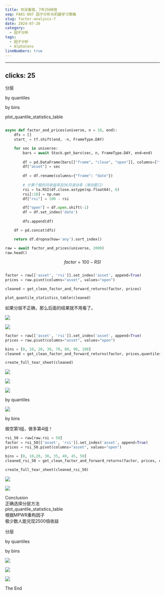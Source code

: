 ```yaml
---
title: 你没看错，7年2500倍
seq: FA01-007 因子分析与机器学习策略
slug: factor-analysis-7
date: 2024-07-26
category:
  - 因子分析
tags:
  - 因子分析
  - Alphalens
lineNumbers: true
---
```


<!-- 分层不对，努力白费？！ -->

<!--
7年2500倍！没算错，但只有少数人能赚到！
大家好，这里是QuanTide，量化风云
-->

---
clicks: 25
---

<!--
上一次课我们讲到，Alphalens提供了两种分层机制，按分位数(quantiles)，或者按数值(bins)，并且提了一个问题，为什么Alphalens要提供两种分层机制？难道有了按分位数的分层机制还不够吗？
-->

<div v-click=[0,2]>

<v-drag pos="121,288,100,100">

<Ellipse class="abs w-full h-full" >分层</Ellipse>
</v-drag>

<v-drag pos="402,118,128,125">

<Ellipse class="abs w-full h-full" >by quantiles</Ellipse>
</v-drag>

<v-drag pos="413,385,123,122">

<Ellipse class="abs w-full h-full" >by bins</Ellipse>
</v-drag>

<v-drag-arrow pos="216,358,200,81"/>
<v-drag-arrow pos="211,310,194,-131" />

</div>


<!--

1. 今天我们就来看一个实际的例子，通过分析，你就会明白为何我们需要两种分层机制。

-->

<Meme name="doyouhavequestions" class="abs left-60% top-30% w-200px" :at=1 :dur=5000 />

<!-- 2 -->


<div v-click=[2,3]>

<RightRevealImg src="https://images.jieyu.ai/images/2024/07/boost-returns.jpg" class="abs top-30%"/>
</div>

<!-- 3 -->

<div v-click=[3,4] class="abs w-full h-200px top-40% text-center text-6xl">

plot_quantile_statistics_table
</div>

<div v-click=[4,6] class="abs left-150px">

```python {14-16}

async def factor_and_prices(universe, n = 10, end):
    dfs = []
    start_ = tf.shift(end, -n, FrameType.DAY)

    for sec in universe:
        bars = await Stock.get_bars(sec, n, FrameType.DAY, end=end)
    
        df = pd.DataFrame(bars[["frame", "close", "open"]], columns=["frame", "close", "open"])
        df["asset"] = sec
    
        df = df.rename(columns={"frame": "date"})
        
        # 计算个股的月收益率及36月波动率（滑动窗口）
        rsi = ta.RSI(df.close.astype(np.float64), 6)
        rsi[:18] = np.nan
        df["rsi"] = 100 - rsi

        df["open"] = df.open.shift(-1)
        df = df.set_index('date')
        
        dfs.append(df)

    df = pd.concat(dfs)

    return df.dropna(how='any').sort_index()

raw = await factor_and_prices(universe, 2000)
raw.head()
```

<v-drag pos="87,227,362,93">

<Box />
</v-drag>
</div>

<div v-click=[5,6] class="abs w-full h-200px top-50% text-center text-6xl">

$$
factor = 100 - RSI
$$
</div>

<!-- 6-->

<div v-click=[6,9] class="abs top-40% left-150px">

```python {4|6}

factor = raw[['asset', 'rsi']].set_index('asset', append=True)
prices = raw.pivot(columns="asset", values="open")

cleaned = get_clean_factor_and_forward_returns(factor, prices)

plot_quantile_statistics_table(cleaned)
```

<v-drag pos="-4,51,515,55" v-click=[6,7]>

<Box />
</v-drag>

<v-drag pos="1,86,515,55" v-click=[7,9]>

<Box />
</v-drag>
</div>

<!-- 8 -->

<div v-click=[8,9] class="abs top-70% left-50px text-4xl">

如果分层不正确，那么后面的结果就不用看了。
</div>

<!-- 9 -->

<div v-click=[9,10] class="abs top-30% left-150px w-75%">

![](https://images.jieyu.ai/images/2024/07/cut-by-quantile.jpg)

<v-drag pos="97,60,260,57">

<Box />
</v-drag>

</div>

<!--10-->

<div v-click=[10,11] class="abs top-20% left-150px w-70%">

![](https://images.jieyu.ai/images/2024/07/cum-returns-by-quantile.jpg)
</div>

<!--11-->

<div v-click=[11,14] class="abs top-30% left-50px text-4xl">

```python {4-5}
factor = raw[['asset', 'rsi']].set_index('asset', append=True)
prices = raw.pivot(columns="asset", values="open")

bins = [0, 10, 20, 30, 70, 80, 90, 100]
cleaned = get_clean_factor_and_forward_returns(factor, prices,quantiles=None, bins = bins)

create_full_tear_sheet(cleaned)
```

<v-drag pos="5,37,705,88" v-click=[11,12]>

<Box />
</v-drag>
</div>

<!--12-->

<div class="abs top-30% left-50px text-4xl">

<v-drag pos="485,65,121,60" v-click=[12,13]>

<Box />
</v-drag>
</div>

<!--13-->
<div class="abs top-30% left-50px text-4xl">

<v-drag pos="6,51,358,45" v-click=[13,14]>

<Box />
</v-drag>
</div>

<div v-click=[14,15] class="abs top-30% left-50px w-75%">

![](https://images.jieyu.ai/images/2024/07/cut-by-bins.jpg)

<v-drag pos="92,61,254,45" v-click=[14,15]>

<Box />
</v-drag>

<v-drag pos="96,165,254,45" v-click=[14,15]>

<Box />
</v-drag>

<v-drag pos="96,273,254,45" v-click=[14,15]>

<Box />
</v-drag>
</div>

<!--15-->

<div v-click=[15,16] class="abs top-30% left-50px w-75%">

![](https://images.jieyu.ai/images/2024/07/cum-returns-by-bins.jpg)
</div>

<!--16-->

<div v-click=[16,18] class="abs top-10% left-10% w-75% h-full">

<div class="abs h-50% w-80%">

![](https://images.jieyu.ai/images/2024/07/nprw-by-quantiles.jpg)

<p class="abs color-red text-3xl left-100% top-20% w-50%">by quantiles</p>
</div>

<div class="abs h-50% top-45% w-80%">

![](https://images.jieyu.ai/images/2024/07/nprw-by-bins.jpg)
<p class="abs color-red text-3xl left-100% top-10% w-50%">by bins</p>

</div>

<p class="abs top-40% color-red text-4xl left-15% bg-black" v-click=[17,18]>做空第1组，做多第4组！</p>
</div>

<div v-click=[18,19] class="abs top-30% left-50px w-80%">

```python {1,5}
rsi_50 = raw[raw.rsi < 50]
factor = rsi_50[['asset', 'rsi']].set_index('asset', append=True)
prices = rsi_50.pivot(columns="asset", values="open")

bins = [0, 10,20, 30, 35, 40, 45, 50]
cleaned_rsi_50 = get_clean_factor_and_forward_returns(factor, prices, quantiles=None, bins = bins)

create_full_tear_sheet(cleaned_rsi_50)
```

<v-drag pos="0,-3,254,45" v-click=[18,19]>

<Box />
</v-drag>

<v-drag pos="1,69,332,45" v-click=[18,19]>

<Box />
</v-drag>
</div>

<div v-click=[19,20] class="abs top-30% left-50px w-80%">

![](https://images.jieyu.ai/images/2024/07/rsi-filtered-50-mpwr.jpg)
</div>

<div v-click=[20,21] class="abs top-30% left-50px w-80%">

![](https://images.jieyu.ai/images/2024/07/boost-returns.jpg)
</div>

<div v-click=[21,25]
     class="abs left-50px w-80% top-30%"
    :enter="{y: 150}"
    :click-21="{y: 1000}">

<div class="text-6xl mb-4">Conclusion</div>

<div class="text-3xl mb-3" v-motion 
    :click-22="{color: 'black'}" 
    :click-21="{color:'red'}">正确选择分层方法</div>
<div class="text-3xl mb-3" v-motion 
    :click-21="{color:'black'}"
    :click-22="{color: 'red'}" 
    :click-23="{color:'black'}">plot_quantile_statistics_table</div>
<div class="text-3xl mb-3" v-motion   
    :click-22="{color:'black'}"
    :click-23="{color: 'red'}" 
    :click-24="{color:'black'}">根据MPWR重构因子</div>
<div class="text-3xl mb-3" v-motion
    :click-23="{color:'black'}"
    :click-24="{color: 'red'}" 
    :click-25="{color:'black'}">极少数人能兑现2500倍收益</div>
</div>

<div v-click=[21,22]>

<v-drag pos="473,302,100,100">

<Ellipse class="abs w-full h-full" >分层</Ellipse>
</v-drag>

<v-drag pos="699,113,128,125">

<Ellipse class="abs w-full h-full" >by quantiles</Ellipse>
</v-drag>

<v-drag pos="704,385,123,122">

<Ellipse class="abs w-full h-full" >by bins</Ellipse>
</v-drag>

<v-drag-arrow pos="568,372,145,59"/>
<v-drag-arrow pos="548,312,164,-111" />

</div>

<div v-click=[22,23] class="abs top-35% left-50% w-50%">

![](https://images.jieyu.ai/images/2024/07/cut-by-bins.jpg)
</div>

<div v-click=[23,25] class="abs top-25% left-50% w-50% h-full">

<div class="abs h-50% w-80%">

![](https://images.jieyu.ai/images/2024/07/nprw-by-quantiles.jpg)

</div>

<div class="abs h-50% top-35% w-80%">

![](https://images.jieyu.ai/images/2024/07/nprw-by-bins.jpg)

</div>

</div>

<div v-click=[25,26]>

<div class="abs w-full top-40% ml-0 pl-0 flex justify-center">

<QtBrand style="width: 120px" />
<div class="abs text-3xl">The End</div>
</div>
</div>

<!--
上一次课我们讲到，Alphalens提供了两种分层机制，按分位数(quantiles)，或者按数值(bins)，并且提了一个问题，为什么Alphalens要提供两种分层机制？难道有了按分位数的分层机制还不够吗？

[click]

今天我们就来看一个实际的例子，通过分析，你就会明白为何我们需要两种分层机制。为什么弄懂分层机制如此重要？

[click]

我今天还会用一个例子，让你认识到，我们是如何将一个策略从7年收益1.6倍，优化到7年2500倍收益的，原因就是因为做对了分层。

[click]

这一次课，我们还会学习一个新的API，分层效果好不好，就看它的输出！


跟往常一样，我们非常注重实战，所以会给很多经验之谈，相信对你工作和面试都非常有帮助。好，进入正题

[click]

我们先随机取400个ticker为一个universe，用RSI公式求出因子。这里注意两点，第一，第15行，我们使用的6期的RSI，它的前18个数据是不太准确的，所以我们将其置为nan，这样就不会带入因子分析。第二，RSI取值从0到100，一般来说，超过70要卖，低于30要买，因此，在分析之前，我们的假设是，RSI与收益成反比。

所以，我们构建的因子要用这个公式:

[click]

factor = 100 - rsi

这样才能满足因子的单调递增假设

[click]

我们先用Alphalens的默认参数来分层。这里我们没有传入quantiles或者bins参数，意味着将使用默认的quantiles=5

[click]

这个函数是我们今天要介绍的一个新的API。它的作用是显示alphalens内部进行分层的结果的一个报表。当我们通过Alphalens创建全部撕页时，最先出现的报告就是通过它生成的。这也说明了在Alphalens框架中，分层的重要性。

[click]

如果分层不正确，那么后面的结果就不用看了。

[click]


看出问题没有？第一个分层，它的RSI跨度从0到了78.9。从经典的技术分析来说，这一分层同时把超买和超卖的信号都包括了，显然，这个分法简直荒谬。

所以，如果你不知道在这一步就已经错了的话，那么因子分析是不可能得到正确结果的。

不过，我们还是看一下，在这种分层情况下，因子分析的最终结果

[click]


7年的多空组合的累计收益是1.6倍左右。这么说来，如果你能在A股做空的话，其实也没那么差。

[click]

无论最终表现怎么样，但我们已经知道，这个做法是错误的。

既然我们已经知道了RSI在不同的数值下，大概表现会如何（假设），所以，我们应该按数值来进行分层，这就要用到bins参数。

[click]


在使用bins参数时，注意一定要同时传入quantiles = None，否则会报错。

[click]

这里我们用的bins是[0, 10, 20, 30, 70, 80,90,100]，是基于一些经验观察，然后进行了假设，即，我们认为，关注50左右的RSI是没有意义的。

[click]

现在，我们看看分层的情况。这个分层就非常合理了。因为我们期望的就是，如果在RSI少于10，20，30的时候做多，在RSI大于70，80，90的时候做空，收益会如何。这个分层能够给到我们想要的结果。

[click]

我们看看按数值分层后，多空组合的结果。现在7年的收益是...还是1.6

[click]

不过，我们查看 mpwr图的话，会发现它的线性规律更强了。上面的是按quantile分层的分层收益均值图，下面是按bins的分层收益图。很明显，下面的图以中心为对称，出现明显的线性规律。


这样我们也找到了原因。这个原因是，因子最大的组和最小的组，它对收益的贡献是接近的，这样就不存在多空套利的可能了。但是这两组都与第4组构成较好的价差(spread)。

[click]

如果我们能让alphalens对第1组做空，对第4组做多，情况会如何？

[click]

但是Alphalens并不执行这样的操作。我们要重构因子。方法就是，我们把因子大于50的记录全部删除掉。bins也进行微调。


[click]

我们再来做因子分析。这次发现，因子分层出现了比较明显的单调递增规律。这正是我们在进行因子分析时要寻找的圣杯！

[click]

再来看多空累计收益，7年时间达到了惊人的2500倍！能够超过这个收益的，大约也只有涨停板指数了。

[click]

结论

要根据因子的特性，正确选择分层方法。这里再举一个例子，假如我们做的是新闻情感类因子，这些因子往往是离散数据，此时一般都只能使用自定义的bins来进行分层。
   
[click]
alphalens自动为我们实现了分层。因此，检查分层是否合理，需要通过它的API - plot_quantile_statistics_table来观察。

[click]
分层正确实现之后，我们通过分层收益均值图（MPWR）来观察分层是否具有线性。看看能否通过重构，使得因子分层收益满足线性要求。

[click]
最后，讨论一下这个2500倍的收益

一般来说，当我们看到这么好的收益时，就应该认为是实施步骤出现了问题。
在我们的实验中，是否存在实施问题呢？因子分析比较复杂，这就是为什么我们要尽可能地使用框架的原因。用对了框架，再离奇的结论也要接受。

那么，这个收益我们能否兑现？只有极少数人能够兑现这个收益。因为它的大部分收益是通过做空第一组来实现的。在我们的算法中，第一组实际上就是RSI大于90的那一组。

这一组的股票，往往是涨停股了，平常融券不易，此时融券就更难。但是，从今年以来披露的一些违规案例来看，有些机构先拉涨停板，再融券做空，这是充分利用了我们这里因子分析的结果：即RSI>90时，做空胜算很大。

所以，只有极少数人能兑现这么高的收益。

做量化就是造印钞机，所以，没那么容易发现交易的圣杯，即使发现了，也不一定能实现这个策略。不过，掌握了我们今天介绍的方法，就一定能在寻找因子的过程中，快人一步。

[click]

今天的内容就在这里。我是QuanTide，量化风云。
-->
